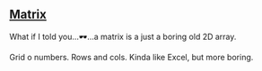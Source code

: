 ## [Matrix](#matrix)

What if I told you...🕶...a matrix is a just a boring old 2D array.

Grid o numbers. Rows and cols. Kinda like Excel, but more boring.

